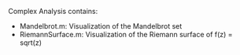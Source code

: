 Complex Analysis contains: 

- Mandelbrot.m: Visualization of the Mandelbrot set
- RiemannSurface.m: Visualization of the Riemann surface of f(z) = sqrt(z)
